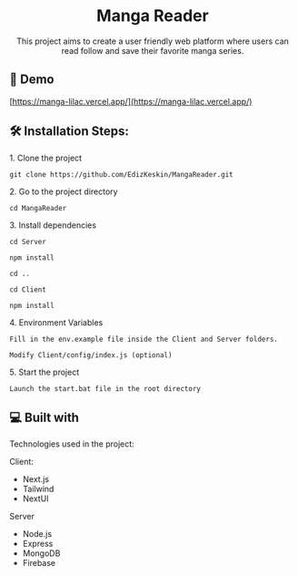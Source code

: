 <h1 align="center" id="title">Manga Reader</h1>

<p align="center" id="description">This project aims to create a user friendly web platform where users can read follow and save their favorite manga series.</p>

<h2>🚀 Demo</h2>

[https://manga-lilac.vercel.app/](https://manga-lilac.vercel.app/)

<h2>🛠️ Installation Steps:</h2>

<p>1. Clone the project</p>

```
git clone https://github.com/EdizKeskin/MangaReader.git
```

<p>2. Go to the project directory</p>

```
cd MangaReader
```

<p>3. Install dependencies</p>

```
cd Server

npm install

cd ..

cd Client

npm install
```

<p>4. Environment Variables</p>

```
Fill in the env.example file inside the Client and Server folders.

Modify Client/config/index.js (optional)
```

<p>5. Start the project</p>

```
Launch the start.bat file in the root directory
```

<h2>💻 Built with</h2>

Technologies used in the project:

Client:

- Next.js
- Tailwind
- NextUI

Server

- Node.js
- Express
- MongoDB
- Firebase
